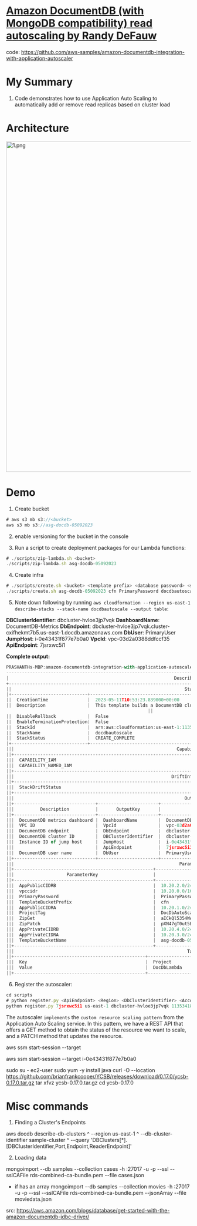 # [Amazon DocumentDB (with MongoDB compatibility) read autoscaling by Randy DeFauw](https://aws.amazon.com/blogs/database/amazon-documentdb-with-mongodb-compatibility-read-autoscaling/)

code: https://github.com/aws-samples/amazon-documentdb-integration-with-application-autoscaler

# My Summary

1. Code demonstrates how to use Application Auto Scaling to automatically add or remove read replicas based on cluster load

# Architecture

<img src="./images/1.png" title="1.png" width="900"/>

# Demo

1. Create bucket

```javascript {.line-numbers}
# aws s3 mb s3://<bucket>
aws s3 mb s3://asg-docdb-05092023
```

2. enable versioning for the bucket in the console

3. Run a script to create deployment packages for our Lambda functions:

```javascript {.line-numbers}
# ./scripts/zip-lambda.sh <bucket>
./scripts/zip-lambda.sh asg-docdb-05092023
```

4. Create infra

```javascript {.line-numbers}
# ./scripts/create.sh <bucket> <template prefix> <database password> <stack name> <region>
./scripts/create.sh asg-docdb-05092023 cfn PrimaryPassword docdbautoscale us-east-1
```

5. Note down following by running `aws cloudformation --region us-east-1 describe-stacks --stack-name docdbautoscale --output table`:

**DBClusterIdentifier**: dbcluster-hvloe3jp7vqk
**DashboardName**: DocumentDB-Metrics
**DbEndpoint**: dbcluster-hvloe3jp7vqk.cluster-cxifhekmt7b5.us-east-1.docdb.amazonaws.com
**DbUser**: PrimaryUser
**JumpHost**: i-0e43431f877e7b0a0
**VpcId**: vpc-03d2a0388ddfccf35
**ApiEndpoint**: 7jsrxwc5i1

**Complete output:**

```javascript {.line-numbers}
PRASHANTHs-MBP:amazon-documentdb-integration-with-application-autoscaler pjoisha$ aws cloudformation --region us-east-1 describe-stacks --stack-name docdbautoscale --output table
----------------------------------------------------------------------------------------------------------------------------------------------
|                                                               DescribeStacks                                                               |
+--------------------------------------------------------------------------------------------------------------------------------------------+
||                                                                  Stacks                                                                  ||
|+-----------------------------+------------------------------------------------------------------------------------------------------------+|
||  CreationTime               |  2023-05-11T10:53:23.839000+00:00                                                                          ||
||  Description                |  This template builds a DocumentDB cluster in a VPC.
                                                      ||
||  DisableRollback            |  False                                                                                                     ||
||  EnableTerminationProtection|  False                                                                                                     ||
||  StackId                    |  arn:aws:cloudformation:us-east-1:113534181560:stack/docdbautoscale/0ce25a60-efea-11ed-9afa-12c2c0e8153f   ||
||  StackName                  |  docdbautoscale                                                                                            ||
||  StackStatus                |  CREATE_COMPLETE                                                                                           ||
|+-----------------------------+------------------------------------------------------------------------------------------------------------+|
|||                                                              Capabilities                                                              |||
||+----------------------------------------------------------------------------------------------------------------------------------------+||
|||  CAPABILITY_IAM                                                                                                                        |||
|||  CAPABILITY_NAMED_IAM                                                                                                                  |||
||+----------------------------------------------------------------------------------------------------------------------------------------+||
|||                                                            DriftInformation                                                            |||
||+-----------------------------------------------------------------------------+----------------------------------------------------------+||
|||  StackDriftStatus                                                           |  NOT_CHECKED                                             |||
||+-----------------------------------------------------------------------------+----------------------------------------------------------+||
|||                                                                 Outputs                                                                |||
||+-------------------------------+-----------------------+--------------------------------------------------------------------------------+||
|||          Description          |       OutputKey       |                                  OutputValue                                   |||
||+-------------------------------+-----------------------+--------------------------------------------------------------------------------+||
|||  DocumentDB metrics dashboard |  DashboardName        |  DocumentDB-Metrics                                                            |||
|||  VPC ID                       |  VpcId                |  vpc-03d2a0388ddfccf35                                                         |||
|||  DocumentDB endpoint          |  DbEndpoint           |  dbcluster-hvloe3jp7vqk.cluster-cxifhekmt7b5.us-east-1.docdb.amazonaws.com     |||
|||  DocumentDB cluster ID        |  DBClusterIdentifier  |  dbcluster-hvloe3jp7vqk                                                        |||
|||  Instance ID of jump host     |  JumpHost             |  i-0e43431f877e7b0a0                                                           |||
|||                               |  ApiEndpoint          |  7jsrxwc5i1                                                                    |||
|||  DocumentDB user name         |  DbUser               |  PrimaryUser                                                                   |||
||+-------------------------------+-----------------------+--------------------------------------------------------------------------------+||
|||                                                               Parameters                                                               |||
||+-----------------------------------------------------+----------------------------------------------------------------------------------+||
|||                    ParameterKey                     |                                 ParameterValue                                   |||
||+-----------------------------------------------------+----------------------------------------------------------------------------------+||
|||  AppPublicCIDRB                                     |  10.20.2.0/24                                                                    |||
|||  vpccidr                                            |  10.20.0.0/16                                                                    |||
|||  PrimaryPassword                                    |  PrimaryPassword                                                                 |||
|||  TemplateBucketPrefix                               |  cfn                                                                             |||
|||  AppPublicCIDRA                                     |  10.20.1.0/24                                                                    |||
|||  ProjectTag                                         |  DocDbAutoScale                                                                  |||
|||  ZipGet                                             |  aICkQl5354WAg_Pf8ycL_v9xhg1IUbvO                                                |||
|||  ZipPatch                                           |  pXN47gT0ut5EmybyCXKFnvF9DoAR.cbJ                                                |||
|||  AppPrivateCIDRB                                    |  10.20.4.0/24                                                                    |||
|||  AppPrivateCIDRA                                    |  10.20.3.0/24                                                                    |||
|||  TemplateBucketName                                 |  asg-docdb-05092023                                                              |||
||+-----------------------------------------------------+----------------------------------------------------------------------------------+||
|||                                                                  Tags                                                                  |||
||+--------------------------------------------------+-------------------------------------------------------------------------------------+||
|||  Key                                             |  Project                                                                            |||
|||  Value                                           |  DocDbLambda                                                                        |||
||+--------------------------------------------------+-------------------------------------------------------------------------------------+||
```

6. Register the autoscaler:

```javascript {.line-numbers}
cd scripts
# python register.py <ApiEndpoint> <Region> <DbClusterIdentifier> <Account>
python register.py 7jsrxwc5i1 us-east-1 dbcluster-hvloe3jp7vqk 113534181560
```

The autoscaler `implements` the `custom resource scaling pattern` from the Application Auto Scaling service. In this pattern, we have a REST API that offers a GET method to obtain the status of the resource we want to scale, and a PATCH method that updates the resource.


aws ssm start-session --target <JumpHost>

aws ssm start-session --target i-0e43431f877e7b0a0

sudo su - ec2-user
sudo yum -y install java
curl -O --location https://github.com/brianfrankcooper/YCSB/releases/download/0.17.0/ycsb-0.17.0.tar.gz
tar xfvz ycsb-0.17.0.tar.gz
cd ycsb-0.17.0

# Misc commands

1. Finding a Cluster's Endpoints

aws docdb describe-db-clusters ^
   --region us-east-1 ^
   --db-cluster-identifier sample-cluster ^
   --query 'DBClusters[*].[DBClusterIdentifier,Port,Endpoint,ReaderEndpoint]'

2. Loading data

mongoimport --db samples --collection cases -h <Amazon DocumentDB cluster endpoint>:27017 -u <Amazon DocumentDB cluster master user name> -p <Amazon DocumentDB cluster master password> --ssl --sslCAFile rds-combined-ca-bundle.pem --file cases.json

- if has an array
mongoimport --db samples --collection movies -h <Amazon DocumentDB cluster endpoint>:27017 -u <Amazon DocumentDB cluster master user name> -p <Amazon DocumentDB cluster master password> --ssl --sslCAFile rds-combined-ca-bundle.pem --jsonArray --file moviedata.json

src: https://aws.amazon.com/blogs/database/get-started-with-the-amazon-documentdb-jdbc-driver/